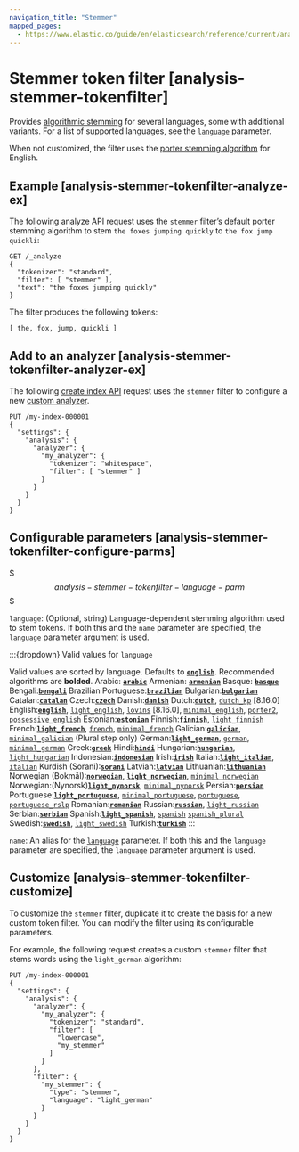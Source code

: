 ```yaml
---
navigation_title: "Stemmer"
mapped_pages:
  - https://www.elastic.co/guide/en/elasticsearch/reference/current/analysis-stemmer-tokenfilter.html
---
```


# Stemmer token filter [analysis-stemmer-tokenfilter]


Provides [algorithmic stemming](docs-content://manage-data/data-store/text-analysis/stemming.md#algorithmic-stemmers) for several languages, some with additional variants. For a list of supported languages, see the [`language`](#analysis-stemmer-tokenfilter-language-parm) parameter.

When not customized, the filter uses the [porter stemming algorithm](https://snowballstem.org/algorithms/porter/stemmer.md) for English.

## Example [analysis-stemmer-tokenfilter-analyze-ex]

The following analyze API request uses the `stemmer` filter’s default porter stemming algorithm to stem `the foxes jumping quickly` to `the fox jump quickli`:

```console
GET /_analyze
{
  "tokenizer": "standard",
  "filter": [ "stemmer" ],
  "text": "the foxes jumping quickly"
}
```

The filter produces the following tokens:

```text
[ the, fox, jump, quickli ]
```


## Add to an analyzer [analysis-stemmer-tokenfilter-analyzer-ex]

The following [create index API](https://www.elastic.co/docs/api/doc/elasticsearch/operation/operation-indices-create) request uses the `stemmer` filter to configure a new [custom analyzer](docs-content://manage-data/data-store/text-analysis/create-custom-analyzer.md).

```console
PUT /my-index-000001
{
  "settings": {
    "analysis": {
      "analyzer": {
        "my_analyzer": {
          "tokenizer": "whitespace",
          "filter": [ "stemmer" ]
        }
      }
    }
  }
}
```


## Configurable parameters [analysis-stemmer-tokenfilter-configure-parms]

$$$analysis-stemmer-tokenfilter-language-parm$$$

`language`: (Optional, string) Language-dependent stemming algorithm used to stem tokens. If both this and the `name` parameter are specified, the `language` parameter argument is used.

:::{dropdown} Valid values for `language`
    
Valid values are sorted by language. Defaults to [**`english`**](https://snowballstem.org/algorithms/porter/stemmer.md). Recommended algorithms are **bolded**.
Arabic: [**`arabic`**](https://lucene.apache.org/core/10_0_0/analysis/common/org/apache/lucene/analysis/ar/ArabicStemmer.md)
Armenian: [**`armenian`**](https://snowballstem.org/algorithms/armenian/stemmer.md)
Basque: [**`basque`**](https://snowballstem.org/algorithms/basque/stemmer.md)
Bengali:[**`bengali`**](https://www.tandfonline.com/doi/abs/10.1080/02564602.1993.11437284)
Brazilian Portuguese:[**`brazilian`**](https://lucene.apache.org/core/10_0_0/analysis/common/org/apache/lucene/analysis/br/BrazilianStemmer.md)
Bulgarian:[**`bulgarian`**](http://members.unine.ch/jacques.savoy/Papers/BUIR.pdf)
Catalan:[**`catalan`**](https://snowballstem.org/algorithms/catalan/stemmer.md)
Czech:[**`czech`**](https://dl.acm.org/doi/10.1016/j.ipm.2009.06.001)
Danish:[**`danish`**](https://snowballstem.org/algorithms/danish/stemmer.md)
Dutch:[**`dutch`**](https://snowballstem.org/algorithms/dutch/stemmer.md), [`dutch_kp`](https://snowballstem.org/algorithms/kraaij_pohlmann/stemmer.md) [8.16.0]
English:[**`english`**](https://snowballstem.org/algorithms/porter/stemmer.md), [`light_english`](https://ciir.cs.umass.edu/pubfiles/ir-35.pdf), [`lovins`](https://snowballstem.org/algorithms/lovins/stemmer.md) [8.16.0], [`minimal_english`](https://www.researchgate.net/publication/220433848_How_effective_is_suffixing), [`porter2`](https://snowballstem.org/algorithms/english/stemmer.md), [`possessive_english`](https://lucene.apache.org/core/10_0_0/analysis/common/org/apache/lucene/analysis/en/EnglishPossessiveFilter.md)
Estonian:[**`estonian`**](https://lucene.apache.org/core/10_0_0/analyzers-common/org/tartarus/snowball/ext/EstonianStemmer.md)
Finnish:[**`finnish`**](https://snowballstem.org/algorithms/finnish/stemmer.md), [`light_finnish`](http://clef.isti.cnr.it/2003/WN_web/22.pdf)
French:[**`light_french`**](https://dl.acm.org/citation.cfm?id=1141523), [`french`](https://snowballstem.org/algorithms/french/stemmer.md), [`minimal_french`](https://dl.acm.org/citation.cfm?id=318984)
Galician:[**`galician`**](http://bvg.udc.es/recursos_lingua/stemming.jsp), [`minimal_galician`](http://bvg.udc.es/recursos_lingua/stemming.jsp) (Plural step only)
German:[**`light_german`**](https://dl.acm.org/citation.cfm?id=1141523), [`german`](https://snowballstem.org/algorithms/german/stemmer.md), [`minimal_german`](http://members.unine.ch/jacques.savoy/clef/morpho.pdf)
Greek:[**`greek`**](https://sais.se/mthprize/2007/ntais2007.pdf)
Hindi:[**`hindi`**](http://computing.open.ac.uk/Sites/EACLSouthAsia/Papers/p6-Ramanathan.pdf)
Hungarian:[**`hungarian`**](https://snowballstem.org/algorithms/hungarian/stemmer.md), [`light_hungarian`](https://dl.acm.org/citation.cfm?id=1141523&dl=ACM&coll=DL&CFID=179095584&CFTOKEN=80067181)
Indonesian:[**`indonesian`**](http://www.illc.uva.nl/Publications/ResearchReports/MoL-2003-02.text.pdf)
Irish:[**`irish`**](https://snowballstem.org/otherapps/oregan/)
Italian:[**`light_italian`**](https://www.ercim.eu/publication/ws-proceedings/CLEF2/savoy.pdf), [`italian`](https://snowballstem.org/algorithms/italian/stemmer.md)
Kurdish (Sorani):[**`sorani`**](https://lucene.apache.org/core/10_0_0/analysis/common/org/apache/lucene/analysis/ckb/SoraniStemmer.md)
Latvian:[**`latvian`**](https://lucene.apache.org/core/10_0_0/analysis/common/org/apache/lucene/analysis/lv/LatvianStemmer.md)
Lithuanian:[**`lithuanian`**](https://svn.apache.org/viewvc/lucene/dev/branches/lucene_solr_5_3/lucene/analysis/common/src/java/org/apache/lucene/analysis/lt/stem_ISO_8859_1.sbl?view=markup)
Norwegian (Bokmål):[**`norwegian`**](https://snowballstem.org/algorithms/norwegian/stemmer.md), [**`light_norwegian`**](https://lucene.apache.org/core/10_0_0/analysis/common/org/apache/lucene/analysis/no/NorwegianLightStemmer.md), [`minimal_norwegian`](https://lucene.apache.org/core/10_0_0/analysis/common/org/apache/lucene/analysis/no/NorwegianMinimalStemmer.md)
Norwegian:(Nynorsk)[**`light_nynorsk`**](https://lucene.apache.org/core/10_0_0/analysis/common/org/apache/lucene/analysis/no/NorwegianLightStemmer.md), [`minimal_nynorsk`](https://lucene.apache.org/core/10_0_0/analysis/common/org/apache/lucene/analysis/no/NorwegianMinimalStemmer.md)
Persian:[**`persian`**](https://lucene.apache.org/core/10_0_0/analysis/common/org/apache/lucene/analysis/fa/PersianStemmer.md)
Portuguese:[**`light_portuguese`**](https://dl.acm.org/citation.cfm?id=1141523&dl=ACM&coll=DL&CFID=179095584&CFTOKEN=80067181), [`minimal_portuguese`](http://www.inf.ufrgs.br/~buriol/papers/Orengo_CLEF07.pdf), [`portuguese`](https://snowballstem.org/algorithms/portuguese/stemmer.md), [`portuguese_rslp`](https://www.inf.ufrgs.br/\~viviane/rslp/index.htm)
Romanian:[**`romanian`**](https://snowballstem.org/algorithms/romanian/stemmer.md)
Russian:[**`russian`**](https://snowballstem.org/algorithms/russian/stemmer.md), [`light_russian`](https://doc.rero.ch/lm.php?url=1000%2C43%2C4%2C20091209094227-CA%2FDolamic_Ljiljana_-_Indexing_and_Searching_Strategies_for_the_Russian_20091209.pdf)
Serbian:[**`serbian`**](https://snowballstem.org/algorithms/serbian/stemmer.md)
Spanish:[**`light_spanish`**](https://www.ercim.eu/publication/ws-proceedings/CLEF2/savoy.pdf), [`spanish`](https://snowballstem.org/algorithms/spanish/stemmer.md) [`spanish_plural`](https://www.wikilengua.org/index.php/Plural_(formaci%C3%B3n))
Swedish:[**`swedish`**](https://snowballstem.org/algorithms/swedish/stemmer.md), [`light_swedish`](http://clef.isti.cnr.it/2003/WN_web/22.pdf)
Turkish:[**`turkish`**](https://snowballstem.org/algorithms/turkish/stemmer.md)
:::

`name`: An alias for the [`language`](#analysis-stemmer-tokenfilter-language-parm) parameter. If both this and the `language` parameter are specified, the `language` parameter argument is used.


## Customize [analysis-stemmer-tokenfilter-customize]

To customize the `stemmer` filter, duplicate it to create the basis for a new custom token filter. You can modify the filter using its configurable parameters.

For example, the following request creates a custom `stemmer` filter that stems words using the `light_german` algorithm:

```console
PUT /my-index-000001
{
  "settings": {
    "analysis": {
      "analyzer": {
        "my_analyzer": {
          "tokenizer": "standard",
          "filter": [
            "lowercase",
            "my_stemmer"
          ]
        }
      },
      "filter": {
        "my_stemmer": {
          "type": "stemmer",
          "language": "light_german"
        }
      }
    }
  }
}
```


